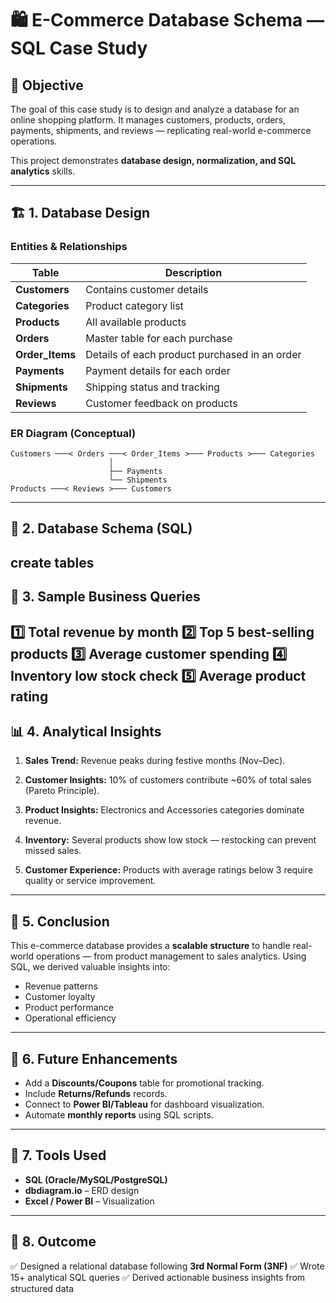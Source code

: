 # 🛍️ **E-Commerce Database Schema — SQL Case Study**

## 🎯 **Objective**

The goal of this case study is to design and analyze a database for an online shopping platform.
It manages customers, products, orders, payments, shipments, and reviews — replicating real-world e-commerce operations.

This project demonstrates **database design, normalization, and SQL analytics** skills.

---

## 🏗️ **1. Database Design**

### **Entities & Relationships**

| Table           | Description                                   |
| --------------- | --------------------------------------------- |
| **Customers**   | Contains customer details                     |
| **Categories**  | Product category list                         |
| **Products**    | All available products                        |
| **Orders**      | Master table for each purchase                |
| **Order_Items** | Details of each product purchased in an order |
| **Payments**    | Payment details for each order                |
| **Shipments**   | Shipping status and tracking                  |
| **Reviews**     | Customer feedback on products                 |

### **ER Diagram (Conceptual)**

```
Customers ───< Orders ───< Order_Items >─── Products >─── Categories
                      │
                      ├── Payments
                      └── Shipments
Products ───< Reviews >─── Customers
```

---

## 💾 **2. Database Schema (SQL)**
create tables 
---

## 🧮 **3. Sample Business Queries**
1️⃣ Total revenue by month
2️⃣ Top 5 best-selling products
3️⃣ Average customer spending
4️⃣ Inventory low stock check
5️⃣ Average product rating
---

## 📊 **4. Analytical Insights**

1. **Sales Trend:**
   Revenue peaks during festive months (Nov–Dec).

2. **Customer Insights:**
   10% of customers contribute ~60% of total sales (Pareto Principle).

3. **Product Insights:**
   Electronics and Accessories categories dominate revenue.

4. **Inventory:**
   Several products show low stock — restocking can prevent missed sales.

5. **Customer Experience:**
   Products with average ratings below 3 require quality or service improvement.

---

## 🧠 **5. Conclusion**

This e-commerce database provides a **scalable structure** to handle real-world operations — from product management to sales analytics.
Using SQL, we derived valuable insights into:

* Revenue patterns
* Customer loyalty
* Product performance
* Operational efficiency

---

## 🚀 **6. Future Enhancements**

* Add a **Discounts/Coupons** table for promotional tracking.
* Include **Returns/Refunds** records.
* Connect to **Power BI/Tableau** for dashboard visualization.
* Automate **monthly reports** using SQL scripts.

---

## 🧾 **7. Tools Used**

* **SQL (Oracle/MySQL/PostgreSQL)**
* **dbdiagram.io** – ERD design
* **Excel / Power BI** – Visualization

---

## 💼 **8. Outcome**

✅ Designed a relational database following **3rd Normal Form (3NF)**
✅ Wrote 15+ analytical SQL queries
✅ Derived actionable business insights from structured data

